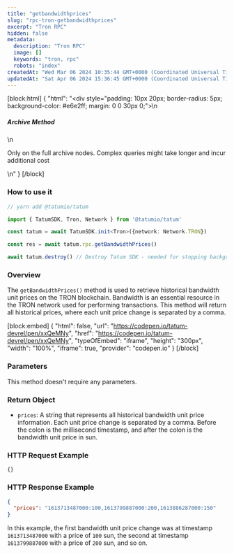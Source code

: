 ```yaml
---
title: "getbandwidthprices"
slug: "rpc-tron-getbandwidthprices"
excerpt: "Tron RPC"
hidden: false
metadata: 
  description: "Tron RPC"
  image: []
  keywords: "tron, rpc"
  robots: "index"
createdAt: "Wed Mar 06 2024 10:35:44 GMT+0000 (Coordinated Universal Time)"
updatedAt: "Sat Apr 06 2024 15:36:45 GMT+0000 (Coordinated Universal Time)"
---
```

[block:html]
{
  "html": "<div style=\"padding: 10px 20px; border-radius: 5px; background-color: #e6e2ff; margin: 0 0 30px 0;\">\n  <h5>Archive Method</h5>\n  <p>Only on the full archive nodes. Complex queries might take longer and incur additional cost</p>\n</div>"
}
[/block]


### How to use it



```typescript
// yarn add @tatumio/tatum

import { TatumSDK, Tron, Network } from '@tatumio/tatum'

const tatum = await TatumSDK.init<Tron>({network: Network.TRON})

const res = await tatum.rpc.getBandwidthPrices()

await tatum.destroy() // Destroy Tatum SDK - needed for stopping background jobs
```



### Overview

The `getBandwidthPrices()` method is used to retrieve historical bandwidth unit prices on the TRON blockchain. Bandwidth is an essential resource in the TRON network used for performing transactions. This method will return all historical prices, where each unit price change is separated by a comma.

[block:embed]
{
  "html": false,
  "url": "https://codepen.io/tatum-devrel/pen/xxQeMNy",
  "href": "https://codepen.io/tatum-devrel/pen/xxQeMNy",
  "typeOfEmbed": "iframe",
  "height": "300px",
  "width": "100%",
  "iframe": true,
  "provider": "codepen.io"
}
[/block]

### Parameters

This method doesn't require any parameters.

### Return Object

- `prices`: A string that represents all historical bandwidth unit price information. Each unit price change is separated by a comma. Before the colon is the millisecond timestamp, and after the colon is the bandwidth unit price in sun.

### HTTP Request Example

```shell
{}
```

### HTTP Response Example

```json
{
  "prices": "1613713487000:100,1613799887000:200,1613886287000:150"
}
```

In this example, the first bandwidth unit price change was at timestamp `1613713487000` with a price of `100` sun, the second at timestamp `1613799887000` with a price of `200` sun, and so on.
